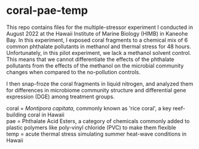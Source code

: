 # coral-pae-temp

This repo contains files for the multiple-stressor experiment I conducted in August 2022 at the Hawaii Institute of Marine Biology (HIMB) in Kaneohe Bay. In this experiment, I exposed coral fragments to a chemical mix of 6 common phthalate pollutants in methanol and thermal stress for 48 hours. Unfortunately, in this pilot experiment, we lack a methanol solvent control. This means that we cannot differentiate the effects of the phthalate pollutants from the effects of the methanol on the microbial community changes when compared to the no-pollution controls.

I then snap-froze the coral fragments in liquid nitrogen, and analyzed them for differences in microbiome community structure and differential gene expression (DGE) among treatment groups.  

coral = *Montipora capitata*, commonly known as 'rice coral', a key reef-building coral in Hawaii
<br/>
pae = Phthalate Acid Esters, a category of chemicals commonly added to plastic polymers like poly-vinyl chloride (PVC) to make them flexible
<br/>
temp = acute thermal stress simulating summer heat-wave conditions in Hawaii
<br/>


